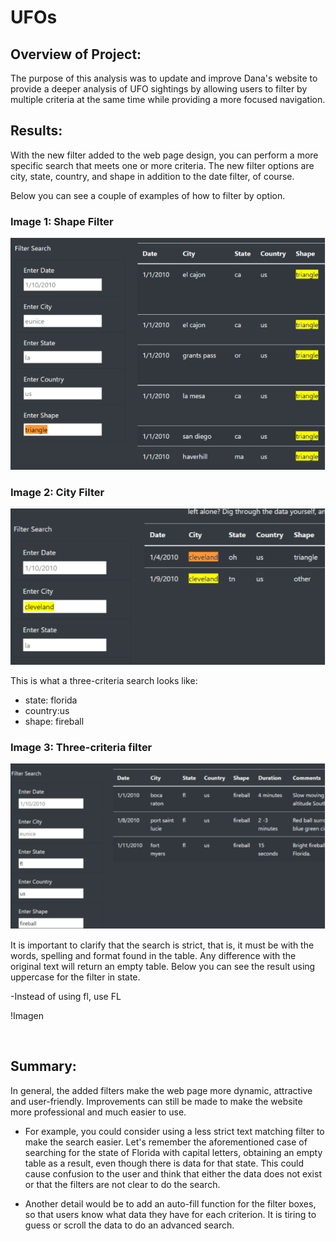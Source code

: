 # UFOs

## Overview of Project: 

The purpose of this analysis was to update and improve Dana's website to provide a deeper analysis of UFO sightings by allowing users to filter by multiple criteria at the same time while providing a more focused navigation.  

## Results: 

With the new filter added to the web page design, you can perform a more specific search that meets one or more criteria. The new filter options are city, state, country, and shape in addition to the date filter, of course.

Below you can see a couple of examples of how to filter by option.

### Image 1: Shape Filter

![Shape Filter](https://github.com/LAURYMEOW/UFOs/blob/main/static/images/Shape%20Filter.png)

### Image 2: City Filter

![City Filter](https://github.com/LAURYMEOW/UFOs/blob/main/static/images/City%20Filter.png)

This is what a three-criteria search looks like:
- state: florida 
- country:us 
- shape: fireball

### Image 3: Three-criteria filter

![Three filters](https://github.com/LAURYMEOW/UFOs/blob/main/static/images/Three%20filters.png)

It is important to clarify that the search is strict, that is, it must be with the words, spelling and format found in the table. Any difference with the original text will return an empty table.
Below you can see the result using uppercase for the filter in state.

-Instead of using fl, use FL

!Imagen

![]()

## Summary:

In general, the added filters make the web page more dynamic, attractive and user-friendly.
Improvements can still be made to make the website more professional and much easier to use.

- For example, you could consider using a less strict text matching filter to make the search easier.
Let's remember the aforementioned case of searching for the state of Florida with capital letters, obtaining an empty table as a result, even though there is data for that state.
This could cause confusion to the user and think that either the data does not exist or that the filters are not clear to do the search.

- Another detail would be to add an auto-fill function for the filter boxes, so that users know what data they have for each criterion. It is tiring to guess or scroll the data to do an advanced search.
